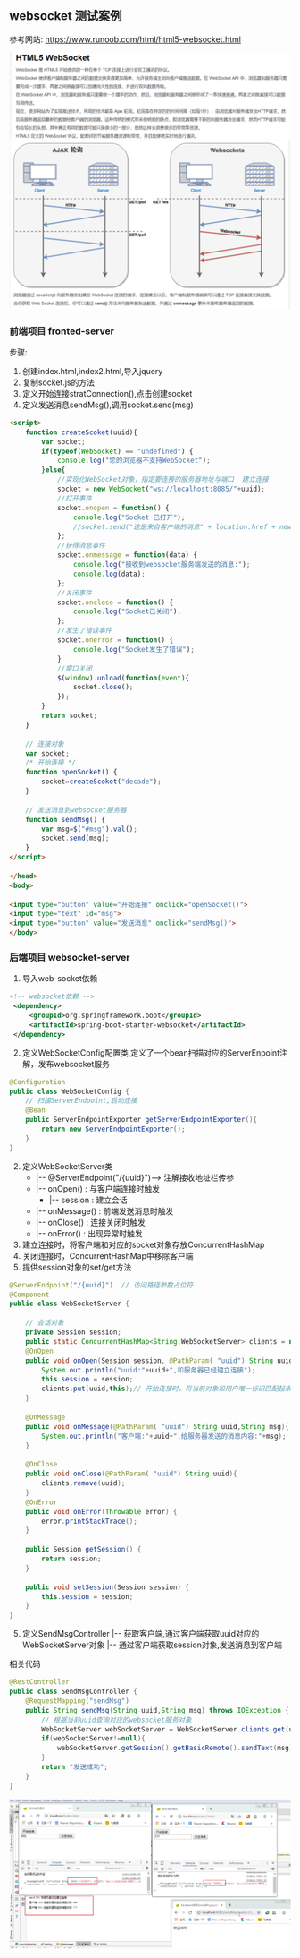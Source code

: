 
## websocket 测试案例

参考网站: https://www.runoob.com/html/html5-websocket.html

![](assets/02_websocket搭建-bc87ec9e.png)
![](assets/02_websocket搭建-820678a7.png)


### 前端项目 fronted-server
步骤:
1. 创建index.html,index2.html,导入jquery
2. 复制socket.js的方法
3. 定义开始连接stratConnection(),点击创建socket
4. 定义发送消息sendMsg(),调用socket.send(msg)

```html
<script>
    function createScoket(uuid){
        var socket;
        if(typeof(WebSocket) == "undefined") {
            console.log("您的浏览器不支持WebSocket");
        }else{
            //实现化WebSocket对象，指定要连接的服务器地址与端口  建立连接
            socket = new WebSocket("ws://localhost:8085/"+uuid);
            //打开事件
            socket.onopen = function() {
                console.log("Socket 已打开");
                //socket.send("这是来自客户端的消息" + location.href + new Date());
            };
            //获得消息事件
            socket.onmessage = function(data) {
                console.log("接收到websocket服务端发送的消息:");
                console.log(data);
            };
            //关闭事件
            socket.onclose = function() {
                console.log("Socket已关闭");
            };
            //发生了错误事件
            socket.onerror = function() {
                console.log("Socket发生了错误");
            }
            //窗口关闭
            $(window).unload(function(event){
                socket.close();
            });
        }
        return socket;
    }

    // 连接对象
    var socket;
    /* 开始连接 */
    function openSocket() {
        socket=createScoket("decade");
    }

    // 发送消息到websocket服务器
    function sendMsg() {
        var msg=$("#msg").val();
        socket.send(msg);
    }
</script>

</head>
<body>

<input type="button" value="开始连接" onclick="openSocket()">
<input type="text" id="msg">
<input type="button" value="发送消息" onclick="sendMsg()">
</body>
```

### 后端项目 websocket-server
1. 导入web-socket依赖
```xml
<!-- websocket依赖 -->
 <dependency>
     <groupId>org.springframework.boot</groupId>
     <artifactId>spring-boot-starter-websocket</artifactId>
 </dependency>
```
2. 定义WebSocketConfig配置类,定义了一个bean扫描对应的ServerEnpoint注解，发布websocket服务

```java
@Configuration
public class WebSocketConfig {
    // 扫描ServerEndpoint,启动连接
    @Bean
    public ServerEndpointExporter getServerEndpointExporter(){
        return new ServerEndpointExporter();
    }
}
```

2. 定义WebSocketServer类
    * |-- @ServerEndpoint("/{uuid}")--> 注解接收地址栏传参
    * |-- onOpen() : 与客户端连接时触发
      * |-- session : 建立会话
    * |-- onMessage() : 前端发送消息时触发
    * |-- onClose() :  连接关闭时触发
    * |-- onError() : 出现异常时触发
3. 建立连接时，将客户端和对应的socket对象存放ConcurrentHashMap
4. 关闭连接时，ConcurrentHashMap中移除客户端
5. 提供session对象的set/get方法

```java
@ServerEndpoint("/{uuid}")  // 访问路径参数占位符
@Component
public class WebSocketServer {

    // 会话对象
    private Session session;
    public static ConcurrentHashMap<String,WebSocketServer> clients = new ConcurrentHashMap<>();
    @OnOpen
    public void onOpen(Session session, @PathParam( "uuid") String uuid){
        System.out.println("uuid:"+uuid+",和服务器已经建立连接");
        this.session = session;
        clients.put(uuid,this);// 开始连接时，将当前对象和用户唯一标识匹配起来
    }

    @OnMessage
    public void onMessage(@PathParam( "uuid") String uuid,String msg){
        System.out.println("客户端:"+uuid+",给服务器发送的消息内容:"+msg);
    }

    @OnClose
    public void onClose(@PathParam( "uuid") String uuid){
        clients.remove(uuid);
    }
    @OnError
    public void onError(Throwable error) {
        error.printStackTrace();
    }

    public Session getSession() {
        return session;
    }

    public void setSession(Session session) {
        this.session = session;
    }
}
```

5. 定义SendMsgController
  |-- 获取客户端,通过客户端获取uuid对应的WebSocketServer对象
  |-- 通过客户端获取session对象,发送消息到客户端

相关代码
```java
@RestController
public class SendMsgController {
    @RequestMapping("sendMsg")
    public String sendMsg(String uuid,String msg) throws IOException {
        // 根据当前uuid查询对应的websocket服务对象
        WebSocketServer webSocketServer = WebSocketServer.clients.get(uuid);
        if(webSocketServer!=null){
            webSocketServer.getSession().getBasicRemote().sendText(msg);
        }
        return "发送成功";
    }
}
```

![](assets/02_websocket搭建-aeffe791.png)
